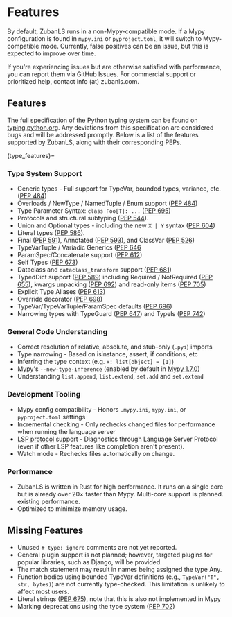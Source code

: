 # Features

By default, ZubanLS runs in a non-Mypy-compatible mode. If a Mypy configuration
is found in `mypy.ini` or `pyproject.toml`, it will switch to Mypy-compatible mode.
Currently, false positives can be an issue, but this is expected to improve
over time.

If you're experiencing issues but are otherwise satisfied with performance, you
can report them via GitHub Issues. For commercial support or prioritized help,
contact info (at) zubanls.com.

## Features

The full specification of the Python typing system can be found on
[typing.python.org](https://typing.python.org/en/latest/spec/).
Any deviations from this specification are considered bugs and will be
addressed promptly. Below is a list of the features supported by ZubanLS, along
with their corresponding PEPs.

(type_features)=
### Type System Support

- Generic types - Full support for TypeVar, bounded types, variance, etc. ([PEP 484](https://peps.python.org/pep-0484/))
- Overloads / NewType / NamedTuple / Enum support ([PEP 484](https://peps.python.org/pep-0484/))
- Type Parameter Syntax: `class Foo[T]: ...` ([PEP 695](https://peps.python.org/pep-0695/))
- Protocols and structural subtyping ([PEP 544](https://peps.python.org/pep-0544/)).
- Union and Optional types - including the new `X | Y` syntax ([PEP 604](https://peps.python.org/pep-0604/))
- Literal types ([PEP 586](https://peps.python.org/pep-0586/)).
- Final ([PEP 591](https://peps.python.org/pep-0591/)), Annotated
  ([PEP 593](https://peps.python.org/pep-0593/)), and ClassVar ([PEP 526](https://peps.python.org/pep-0526/))
- TypeVarTuple / Variadic Generics ([PEP 646](https://peps.python.org/pep-0646/)
- ParamSpec/Concatenate support ([PEP 612](https://peps.python.org/pep-0612/))
- Self Types ([PEP 673](https://peps.python.org/pep-0673/))
- Dataclass and `dataclass_transform` support ([PEP 681](https://peps.python.org/pep-0681/))
- TypedDict support ([PEP 589](https://peps.python.org/pep-0589/)) including
  Required / NotRequired ([PEP 655](https://peps.python.org/pep-0655/)),
  kwargs unpacking ([PEP 692](https://peps.python.org/pep-0692/)) and read-only
  items ([PEP 705](https://peps.python.org/pep-0705/))
- Explicit Type Aliases ([PEP 613](https://peps.python.org/pep-0613/))
- Override decorator ([PEP 698](https://peps.python.org/pep-0698/))
- TypeVar/TypeVarTuple/ParamSpec defaults ([PEP 696](https://peps.python.org/pep-0696/))
- Narrowing types with TypeGuard ([PEP 647](https://peps.python.org/pep-0647/))
  and TypeIs ([PEP 742](https://peps.python.org/pep-0742/))

### General Code Understanding

- Correct resolution of relative, absolute, and stub-only (`.pyi`) imports
- Type narrowing - Based on isinstance, assert, if conditions, etc
- Inferring the type context (e.g. `x: list[object] = [1]`)
- Mypy's `--new-type-inference` (enabled by default in [Mypy 1.7.0](https://github.com/python/mypy/issues/15906))
- Understanding `list.append`, `list.extend`, `set.add` and `set.extend`

### Development Tooling

- Mypy config compatibility - Honors `.mypy.ini`, `mypy.ini`, or `pyproject.toml` settings
- Incremental checking - Only rechecks changed files for performance when
  running the language server
- [LSP protocol](https://microsoft.github.io/language-server-protocol/specifications/specification-current/)
  support - Diagnostics through Language Server Protocol (even if
  other LSP features like completion aren't present).
- Watch mode - Rechecks files automatically on change.

### Performance

- ZubanLS is written in Rust for high performance. It runs on a single core but
  is already over 20× faster than Mypy. Multi-core support is planned.
  existing performance.
- Optimized to minimize memory usage.

## Missing Features

- Unused `# type: ignore` comments are not yet reported.
- General plugin support is not planned; however, targeted plugins for popular
  libraries, such as Django, will be provided.
- The match statement may result in names being assigned the type Any.
- Function bodies using bounded TypeVar definitions (e.g., `TypeVar("T", str, bytes)`)
  are not currently type-checked. This limitation is unlikely to affect most users.
- Literal strings ([PEP 675](https://peps.python.org/pep-0675/)), note that
  this is also not implemented in Mypy
- Marking deprecations using the type system ([PEP 702](https://peps.python.org/pep-0702/))
